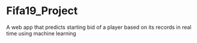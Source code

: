 # Fifa19_Project
A web app that predicts starting bid of a player based on its records in real time using machine learning
